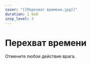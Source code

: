 ```yaml
---
cover: "[[Перехват времени.jpg]]"
duration: 1 бой
insp_level: 3
---
```

# Перехват времени

Отмените любое действие врага.
